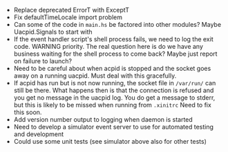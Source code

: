 - Replace deprecated ErrorT with ExceptT
- Fix defaultTimeLocale import problem
- Can some of the code in `main.hs` be factored into other
  modules? Maybe Uacpid.Signals to start with
- If the event handler script's shell process fails, we need to log
  the exit code. WARNING priority. The real question here is do we
  have any business waiting for the shell process to come back? Maybe
  just report on failure to launch?
- Need to be careful about when acpid is stopped and the socket
  goes away on a running uacpid. Must deal with this gracefully.
- If acpid has run but is not now running, the socket file
  in `/var/run/` can still be there. What happens then is that the
  connection is refused and you get no message in the uacpid log. You
  do get a message to stderr, but this is likely to be missed when
  running from `.xinitrc`  Need to fix this soon.
- Add version number output to logging when daemon is started
- Need to develop a simulator event server to use for automated
  testing and development
- Could use some unit tests (see simulator above also for other
  tests)
